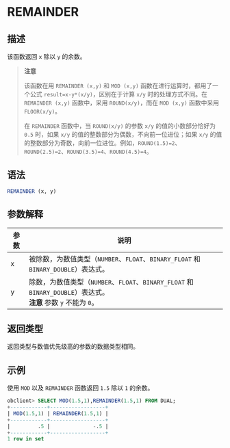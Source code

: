 # REMAINDER

## 描述

该函数返回 `x` 除以 `y` 的余数。

>**注意**
>
>该函数在用 `REMAINDER (x,y)` 和 `MOD (x,y)` 函数在进行运算时，都用了一个公式 `result=x-y*(x/y)`，区别在于计算 `x/y` 时的处理方式不同。在 `REMAINDER (x,y)` 函数中，采用 `ROUND(x/y)`，而在 `MOD (x,y)` 函数中采用 `FLOOR(x/y)`。
>
>在 `REMAINDER` 函数中，当 `ROUND(x/y)` 的参数 `x/y` 的值的小数部分恰好为 `0.5` 时，如果 `x/y` 的值的整数部分为偶数，不向前一位进位；如果 `x/y` 的值的整数部分为奇数，向前一位进位。例如，`ROUND(1.5)=2`、`ROUND(2.5)=2`、`ROUND(3.5)=4`、`ROUND(4.5)=4`。

## 语法

```sql
REMAINDER (x, y)
```

## 参数解释

| **参数** |                                                 **说明**                                                  |
|--------|---------------------------------------------------------------------------------------------------------|
| x      | 被除数，为数值类型（`NUMBER`、`FLOAT`、`BINARY_FLOAT` 和 `BINARY_DOUBLE`）表达式。                                        |
| y      | 除数，为数值类型（`NUMBER`、`FLOAT`、`BINARY_FLOAT` 和 `BINARY_DOUBLE`）表达式。 <br>**注意**  参数 `y` 不能为 `0`。 |

## 返回类型

返回类型与数值优先级高的参数的数据类型相同。

## 示例

使用 `MOD` 以及 `REMAINDER` 函数返回 `1.5` 除以 `1` 的余数。

```sql
obclient> SELECT MOD(1.5,1),REMAINDER(1.5,1) FROM DUAL;
+------------+------------------+
| MOD(1.5,1) | REMAINDER(1.5,1) |
+------------+------------------+
|         .5 |              -.5 |
+------------+------------------+
1 row in set
```

